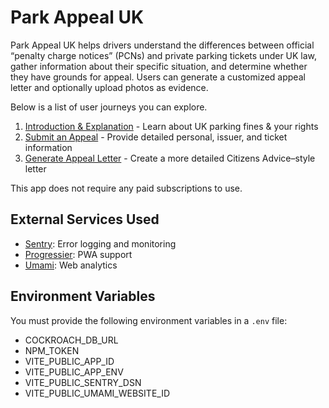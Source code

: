 # Park Appeal UK

Park Appeal UK helps drivers understand the differences between official “penalty charge notices” (PCNs) and private parking tickets under UK law, gather information about their specific situation, and determine whether they have grounds for appeal. Users can generate a customized appeal letter and optionally upload photos as evidence.

Below is a list of user journeys you can explore.

1. [Introduction & Explanation](docs/journeys/introduction.md) - Learn about UK parking fines & your rights
2. [Submit an Appeal](docs/journeys/submit-appeal.md) - Provide detailed personal, issuer, and ticket information
3. [Generate Appeal Letter](docs/journeys/generate-appeal-letter.md) - Create a more detailed Citizens Advice–style letter

This app does not require any paid subscriptions to use.

## External Services Used
- [Sentry](https://sentry.io): Error logging and monitoring
- [Progressier](https://progressier.app): PWA support
- [Umami](https://umami.is/): Web analytics

## Environment Variables
You must provide the following environment variables in a `.env` file:

- COCKROACH_DB_URL
- NPM_TOKEN
- VITE_PUBLIC_APP_ID
- VITE_PUBLIC_APP_ENV
- VITE_PUBLIC_SENTRY_DSN
- VITE_PUBLIC_UMAMI_WEBSITE_ID
